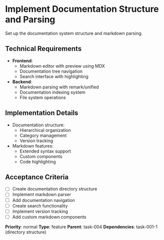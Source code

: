 # Implement Documentation Structure and Parsing

Set up the documentation system structure and markdown parsing.

## Technical Requirements
- **Frontend**:
  - Markdown editor with preview using MDX
  - Documentation tree navigation
  - Search interface with highlighting
- **Backend**:
  - Markdown parsing with remark/unified
  - Documentation indexing system
  - File system operations

## Implementation Details
- Documentation structure:
  - Hierarchical organization
  - Category management
  - Version tracking
- Markdown features:
  - Extended syntax support
  - Custom components
  - Code highlighting

## Acceptance Criteria
- [ ] Create documentation directory structure
- [ ] Implement markdown parser
- [ ] Add documentation navigation
- [ ] Create search functionality
- [ ] Implement version tracking
- [ ] Add custom markdown components

**Priority**: normal
**Type**: feature
**Parent**: task-004
**Dependencies**: task-001-1 (directory structure) 